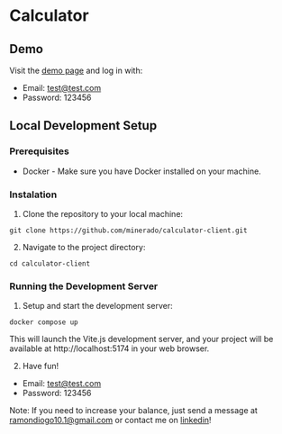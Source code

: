 # Calculator

## Demo

Visit the [demo page](calculator-client-peach.vercel.app) and log in with:

- Email: test@test.com
- Password: 123456

## Local Development Setup

### Prerequisites

- Docker - Make sure you have Docker installed on your machine.

### Instalation

1. Clone the repository to your local machine:

`git clone https://github.com/minerado/calculator-client.git`

2. Navigate to the project directory:

`cd calculator-client`

### Running the Development Server

1. Setup and start the development server:

`docker compose up`

This will launch the Vite.js development server, and your project will be available at http://localhost:5174 in your web browser.

2. Have fun!

- Email: test@test.com
- Password: 123456

Note: If you need to increase your balance, just send a message at ramondiogo10.1@gmail.com or contact me on [linkedin](https://www.linkedin.com/in/ramon-gomes-91ab3649/)!
